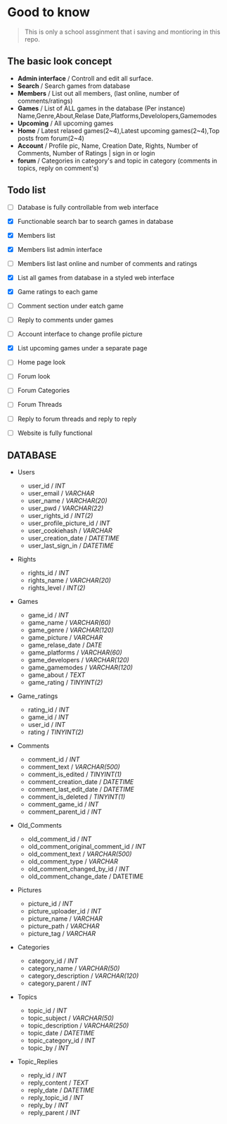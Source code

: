 # Good to know
> This is only a school assginment that i saving and montioring in this repo.

## The basic look concept
- **Admin interface** / Controll and edit all surface.
- **Search**          / Search games from database 
- **Members**         / List out all members, (last online, number of comments/ratings) 
- **Games**           / List of ALL games in the database (Per instance) Name,Genre,About,Relase Date,Platforms,Develolopers,Gamemodes 
- **Upcoming**        / All upcoming games  											
- **Home**            / Latest relased games(2~4),Latest upcoming games(2~4),Top posts from forum(2~4) 
- **Account**         / Profile pic, Name, Creation Date, Rights, Number of Comments, Number of Ratings | sign in or login
- **forum**           / Categories in category's and topic in category (comments in topics, reply on comment's)  
## Todo list

-[ ] Database is fully controllable from web interface
-[x] Functionable search bar to search games in database
-[x] Members list
-[x] Members list admin interface
-[ ] Members list last online and number of comments and ratings
-[x] List all games from database in a styled web interface
-[x] Game ratings to each game
-[ ] Comment section under eatch game
-[ ] Reply to comments under games
-[ ] Account interface to change profile picture
-[x] List upcoming games under a separate page
-[ ] Home page look
-[ ] Forum look
-[ ] Forum Categories
-[ ] Forum Threads
-[ ] Reply to forum threads and reply to reply
-[ ] Website is fully functional


## DATABASE

  - Users
     - user_id                            / *INT*
     - user_email                         / *VARCHAR*
     - user_name                          / *VARCHAR(20)*
     - user_pwd                           / *VARCHAR(22)*
     - user_rights_id                     / *INT(2)*
     - user_profile_picture_id            / *INT*
     - user_cookiehash                    / *VARCHAR*
     - user_creation_date                 / *DATETIME*
     - user_last_sign_in                  / *DATETIME*
  - Rights      
     - rights_id                          / *INT*
     - rights_name                        / *VARCHAR(20)*
     - rights_level                       / *INT(2)*
  - Games 
     - game_id                            / *INT*
     - game_name                          / *VARCHAR(60)*
     - game_genre                         / *VARCHAR(120)*
     - game_picture                       / *VARCHAR*
     - game_relase_date                   / *DATE*
     - game_platforms                     / *VARCHAR(60)*
     - game_developers                    / *VARCHAR(120)*
     - game_gamemodes                     / *VARCHAR(120)*
     - game_about                         / *TEXT*
     - game_rating                        / *TINYINT(2)*
  - Game_ratings        
     - rating_id                          / *INT*
     - game_id                            / *INT*
     - user_id                            / *INT*
     - rating                             / *TINYINT(2)*
  - Comments      
     - comment_id                         / *INT*
     - comment_text                       / *VARCHAR(500)*
     - comment_is_edited                  / *TINYINT(1)*
     - comment_creation_date              / *DATETIME*
     - comment_last_edit_date             / *DATETIME*
     - comment_is_deleted                 / *TINYINT(1)* <!-- True / False -->
     - comment_game_id                    / *INT* <!-- What games comment section -->
     - comment_parent_id                  / *INT* <!-- reply's -->
  - Old_Comments           
     - old_comment_id                     / *INT*
     - old_comment_original_comment_id    / *INT*
     - old_comment_text                   / *VARCHAR(500)*
     - old_comment_type                   / *VARCHAR* <!-- edited or deleted -->
     - old_comment_changed_by_id          / *INT* <!--  comment creator or admin -->
     - old_comment_change_date            / DATETIME
  - Pictures        
     - picture_id                         / *INT*
     - picture_uploader_id                / *INT*
     - picture_name                       / *VARCHAR*
     - picture_path                       / *VARCHAR*
     - picture_tag                        / *VARCHAR*

  - Categories              
    - category_id                         / *INT*
    - category_name                       / *VARCHAR(50)*
    - category_description                / *VARCHAR(120)*
    - category_parent                     / *INT*
  - Topics              
    - topic_id                            / *INT*
    - topic_subject                       / *VARCHAR(50)*
    - topic_description                   / *VARCHAR(250)*
    - topic_date                          / *DATETIME*
    - topic_category_id                   / *INT*
    - topic_by                            / *INT* <!-- Creator (user) -->
  - Topic_Replies                     
    - reply_id                            / *INT*
    - reply_content                       / *TEXT*
    - reply_date                          / *DATETIME*
    - reply_topic_id                      / *INT*
    - reply_by                            / *INT* <!-- Creator (user) -->
    - reply_parent                        / *INT* <!-- make reply's on comments -->